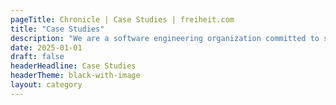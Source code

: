 ```yaml
---
pageTitle: Chronicle | Case Studies | freiheit.com
title: "Case Studies"
description: "We are a software engineering organization committed to sharing our knowledge. Here, we showcase articles, case studies and insights on our way of working."
date: 2025-01-01
draft: false
headerHeadline: Case Studies
headerTheme: black-with-image
layout: category
---
```

